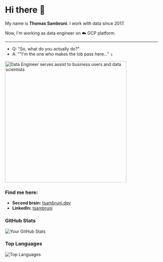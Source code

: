# Hi there 👋

<!--
**tsambruni/tsambruni** is a ✨ _special_ ✨ repository because its `README.md` (this file) appears on your GitHub profile.

Here are some ideas to get you started:

- 🔭 I’m currently working on ...
- 🌱 I’m currently learning ...
- 👯 I’m looking to collaborate on ...
- 🤔 I’m looking for help with ...
- 💬 Ask me about ...
- 📫 How to reach me: ...
- 😄 Pronouns: ...
- ⚡ Fun fact: ...
-->
My name is **Thomas Sambruni**.
I work with data since 2017.

Now, I'm working as data engineer on ☁️ GCP platform. 

---

- Q: "So, what do you actually do?"
- A: ""I'm the one who makes the lob pass here..." ⤵️

<img src="de_assist.gif" alt="Data Engineer serves assist to business users and data scientists" style="width:400px;height:auto;">

### Find me here:
- **Second brain:** [tsambruni.dev](https://tsambruni.dev)
- **LinkedIn:** [tsambruni](https://linkedin.com/in/tsambruni)

### GitHub Stats
![Your GitHub Stats](https://github-readme-stats.vercel.app/api?username=tsambruni&show_icons=true&theme=radical)

### Top Languages
![Top Languages](https://github-readme-stats.vercel.app/api/top-langs/?username=tsambruni&layout=compact&theme=radical)

